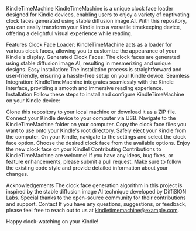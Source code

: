 KindleTimeMachine
KindleTimeMachine is a unique clock face loader designed for Kindle devices, enabling users to enjoy a variety of captivating clock faces generated using stable diffusion image AI. With this repository, you can easily transform your Kindle into a versatile timekeeping device, offering a delightful visual experience while reading.

Features
Clock Face Loader: KindleTimeMachine acts as a loader for various clock faces, allowing you to customize the appearance of your Kindle's display.
Generated Clock Faces: The clock faces are generated using stable diffusion image AI, resulting in mesmerizing and unique designs.
Easy Installation: The installation process is straightforward and user-friendly, ensuring a hassle-free setup on your Kindle device.
Seamless Integration: KindleTimeMachine integrates seamlessly with the Kindle interface, providing a smooth and immersive reading experience.
Installation
Follow these steps to install and configure KindleTimeMachine on your Kindle device:

Clone this repository to your local machine or download it as a ZIP file.
Connect your Kindle device to your computer via USB.
Navigate to the KindleTimeMachine folder on your computer.
Copy the clock face files you want to use onto your Kindle's root directory.
Safely eject your Kindle from the computer.
On your Kindle, navigate to the settings and select the clock face option.
Choose the desired clock face from the available options.
Enjoy the new clock face on your Kindle!
Contributing
Contributions to KindleTimeMachine are welcome! If you have any ideas, bug fixes, or feature enhancements, please submit a pull request. Make sure to follow the existing code style and provide detailed information about your changes.


Acknowledgements
The clock face generation algorithm in this project is inspired by the stable diffusion image AI technique developed by DiffiSION Labs.
Special thanks to the open-source community for their contributions and support.
Contact
If you have any questions, suggestions, or feedback, please feel free to reach out to us at kindletimemachine@example.com.

Happy clock-watching on your Kindle!
